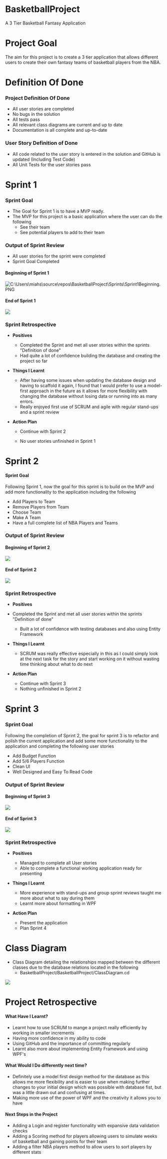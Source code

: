 # BasketballProject
A 3 Tier Basketball Fantasy Application

# **Project Goal**

The aim for this project is to create a 3 tier application that allows different users to create their own fantasy teams of basketball players from the NBA.

# Definition Of Done

### Project Definition Of Done

- All user stories are completed
- No bugs in the solution
- All tests pass 
- All relevant class diagrams are current and up to date
- Documentation is all complete and up-to-date

### User Story Definition of Done

- All code related to the user story is entered in the solution and GitHub is updated (Including Test Code)
- All Unit Tests for the user stories pass

# Sprint 1

### Sprint Goal

- The Goal for Sprint 1 is to have a MVP ready.
- The MVP for this project is a basic application where the user can do the following
  - See their team
  - See potential players to add to their team

### Output of Sprint Review

- All user stories for the sprint were completed
- Sprint Goal Completed

#### Beginning of Sprint 1

![C:\Users\miahs\source\repos\BasketballProject\Sprints\Sprint1Beginning.PNG](Sprints\Sprint1Beginning.PNG)



#### End of Sprint 1

![](C:\Users\miahs\source\repos\BasketballProject\Sprints\Sprint1End.PNG)

### Sprint Retrospective

- **Positives**

  - Completed the Sprint and met all user stories within the sprints "Definition of done"
  - Had quite a lot of confidence building the database and creating the project so far

- **Things I Learnt**

  - After having some issues when updating the database design and having to scaffold it again, I found that I would prefer to use a model-first approach in the future as it allows for more flexibility with changing the database without losing data or running into as many errors.
  - Really enjoyed first use of SCRUM and agile with regular stand-ups and a sprint review

- **Action Plan**

  - Continue with Sprint 2

  - No user stories unfinished in Sprint 1

    

# Sprint 2

#### Sprint Goal

Following Sprint 1, now the goal for this sprint is to build on the MVP and add more functionality to the application including the following
- Add Players to Team
- Remove Players from Team
- Choose Team
- Make A Team
- Have a full complete list of NBA Players and Teams

### Output of Sprint Review

#### Beginning of Sprint 2

![](C:\Users\miahs\source\repos\BasketballProject\Sprints\Sprint2Beginning.PNG)

#### End of Sprint 2

![](C:\Users\miahs\source\repos\BasketballProject\Sprints\Sprint2End.PNG)

### Sprint Retrospective

- **Positives**
- Completed the Sprint and met all user stories within the sprints "Definition of done"
  - Built a lot of confidence with testing databases and also using Entity Framework 
  
- **Things I Learnt**

  - SCRUM was really effective especially in this as I could simply look at the next task for the story and start working on it without wasting time thinking about what to do next

- **Action Plan**
  - Continue with Sprint 3
  - Nothing unfinished in Sprint 2

# Sprint 3

### Sprint Goal

Following the completion of Sprint 2, the goal for sprint 3 is to refactor and polish the current application and add some more functionality to the application and completing the following user stories
- Add Budget Function
- Add 5/6 Players Function
- Clean UI
- Well Designed and Easy To Read Code

### Output of Sprint Review

#### 	Beginning of Sprint 3

![](C:\Users\miahs\source\repos\BasketballProject\Sprints\Sprint3Beginning.PNG)

#### 	End of Sprint 3

![](C:\Users\miahs\source\repos\BasketballProject\Sprints\Sprint3End.PNG)

### Sprint Retrospective

- **Positives**

  - Managed to complete all User stories
  - Able to complete a functional working application ready for presenting

- **Things I Learnt**

  - More experience with stand-ups and group sprint reviews taught me more about what to say during them
  - Learnt more about formatting in WPF

- **Action Plan**
  - Present the application
  - Plan Sprint 4

# Class Diagram

- Class Diagram detailing the relationships mapped between the different classes due to the database relations located in the following
  - BasketballProject/BasketballProject/ClassDiagram.cd

![](C:\Users\miahs\source\repos\BasketballProject\Sprints\ClassDiagram.PNG)

# Project Retrospective

#### What Have I Learnt?

- Learnt how to use SCRUM to mange a project really efficiently by working in smaller increments
- Having more confidence in my ability to code
- Using GitHub and the importance of committing regularly
- Learnt also more about implementing Entity Framework and using WPF's

#### What Would I Do differently next time?

- Definitely use a model first design method for the database as this allows me more flexibility and is easier to use when making further changes to your initial design which was possible with database fist, but was a little drawn out and confusing at times.
- Making more use of the power of WPF and the creativity it allows you to have

#### Next Steps in the Project

- Adding a Login and register functionality with expansive data validation checks
- Adding a Scoring method for players allowing users to simulate weeks of basketball and gaining points for their team
- Adding a filter NBA players method to allow users to sort players by different stats
